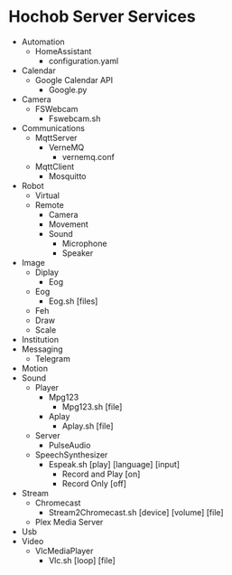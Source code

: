 # Hochob Server Services

- Automation
  - HomeAssistant
    - configuration.yaml
- Calendar
  - Google Calendar API
    - Google.py
- Camera
  - FSWebcam
    - Fswebcam.sh
- Communications
  - MqttServer
    - VerneMQ
      - vernemq.conf
  - MqttClient
    - Mosquitto
- Robot
  - Virtual
  - Remote
    - Camera
    - Movement
    - Sound
      - Microphone
      - Speaker
- Image
  - Diplay
    - Eog
  - Eog
    - Eog.sh [files]
  - Feh
  - Draw
  - Scale
- Institution
- Messaging
  - Telegram
- Motion
- Sound
  - Player
    - Mpg123
      - Mpg123.sh [file]
    - Aplay
      - Aplay.sh [file]
  - Server
    - PulseAudio
  - SpeechSynthesizer
    - Espeak.sh [play] [language] [input]
      - Record and Play [on]
      - Record Only [off]
- Stream
  - Chromecast
    - Stream2Chromecast.sh [device] [volume] [file]
  - Plex Media Server
- Usb
- Video
  - VlcMediaPlayer
    - Vlc.sh [loop] [file]


